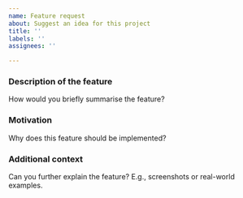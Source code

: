 ```yaml
---
name: Feature request
about: Suggest an idea for this project
title: ''
labels: ''
assignees: ''

---
```


### Description of the feature
How would you briefly summarise the feature?

### Motivation
Why does this feature should be implemented?

### Additional context
Can you further explain the feature? E.g., screenshots or real-world examples.
